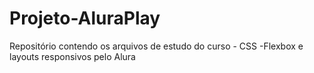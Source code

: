 # Projeto-AluraPlay
Repositório contendo os arquivos de estudo do curso - CSS -Flexbox e layouts responsivos pelo Alura
